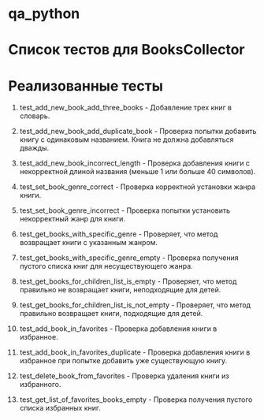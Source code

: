# qa_python

# Список тестов для BooksCollector

# Реализованные тесты
1. test_add_new_book_add_three_books - Добавление трех книг в словарь.

2. test_add_new_book_add_duplicate_book - Проверка попытки добавить книгу с одинаковым названием. Книга не должна добавляться дважды.

3. test_add_new_book_incorrect_length - Проверка добавления книги с некорректной длиной названия (меньше 1 или больше 40 символов).

4. test_set_book_genre_correct - Проверка корректной установки жанра книги.

5. test_set_book_genre_incorrect - Проверка попытки установить некорректный жанр для книги.

6. test_get_books_with_specific_genre - Проверяет, что метод возвращает книги с указанным жанром.

7. test_get_books_with_specific_genre_empty - Проверка получения пустого списка книг для несуществующего жанра.

8. test_get_books_for_children_list_is_empty - Проверяет, что метод правильно не возвращает книги, неподходящие для детей.

9. test_get_books_for_children_list_is_not_empty - Проверяет, что метод правильно возвращает книги, подходящие для детей.

10. test_add_book_in_favorites - Проверка добавления книги в избранное.

11. test_add_book_in_favorites_duplicate - Проверка добавления книги в избранное при попытке добавить уже существующую книгу.

12. test_delete_book_from_favorites - Проверка удаления книги из избранного.

13. test_get_list_of_favorites_books_empty - Проверка получения пустого списка избранных книг.